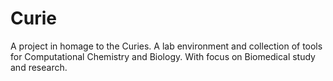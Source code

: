 # Curie
A project in homage to the Curies. A lab environment and collection of tools for Computational Chemistry and Biology. With focus on Biomedical study and research.
